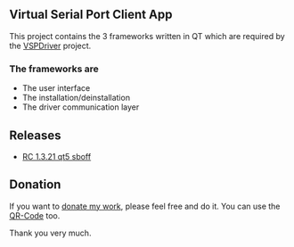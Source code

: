 ## Virtual Serial Port Client App

This project contains the 3 frameworks written in QT which are required by the [VSPDriver](https://github.com/britus/VSPDriver) project.

### The frameworks are

- The user interface
- The installation/deinstallation
- The driver communication layer

## Releases

* [RC 1.3.21 qt5 sboff](https://github.com/britus/VSPClient/releases/tag/RC_1.3.21_qt5_sboff)

## Donation

If you want to [donate my work](https://www.paypal.com/donate/?hosted_button_id=4QZT5YLGGW7S4), please feel free and do it.
You can use the [QR-Code](https://github.com/britus/VSPDriver/blob/master/VSPDriver-Donate_Please.png) too.

Thank you very much.
